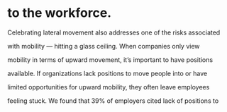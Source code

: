 # to the workforce.

Celebrating lateral movement also addresses one of the risks associated

with mobility — hitting a glass ceiling. When companies only view

mobility in terms of upward movement, it’s important to have positions

available. If organizations lack positions to move people into or have

limited opportunities for upward mobility, they often leave employees

feeling stuck. We found that 39% of employers cited lack of positions to